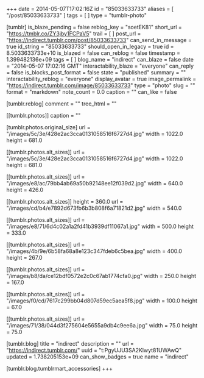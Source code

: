 +++
date = 2014-05-07T17:02:16Z
id = "85033633733"
aliases = [ "/post/85033633733" ]
tags = [ ]
type = "tumblr-photo"

[tumblr]
is_blaze_pending = false
reblog_key = "soetEK81"
short_url = "https://tmblr.co/ZY3jby1FCPaV5"
trail = [ ]
post_url = "https://indirect.tumblr.com/post/85033633733"
can_send_in_message = true
id_string = "85033633733"
should_open_in_legacy = true
id = 8.5033633733e+10
is_blazed = false
can_reblog = false
timestamp = 1.399482136e+09
tags = [ ]
blog_name = "indirect"
can_blaze = false
date = "2014-05-07 17:02:16 GMT"
interactability_blaze = "everyone"
can_reply = false
is_blocks_post_format = false
state = "published"
summary = ""
interactability_reblog = "everyone"
display_avatar = true
image_permalink = "https://indirect.tumblr.com/image/85033633733"
type = "photo"
slug = ""
format = "markdown"
note_count = 0.0
caption = ""
can_like = false

[tumblr.reblog]
comment = ""
tree_html = ""

[[tumblr.photos]]
caption = ""

[tumblr.photos.original_size]
url = "/images/5c/3e/428e2ac3cca0131058516f6727d4.jpg"
width = 1022.0
height = 681.0

[[tumblr.photos.alt_sizes]]
url = "/images/5c/3e/428e2ac3cca0131058516f6727d4.jpg"
width = 1022.0
height = 681.0

[[tumblr.photos.alt_sizes]]
url = "/images/e8/ac/79bb4ab69a50b92148ee12f039d2.jpg"
width = 640.0
height = 426.0

[[tumblr.photos.alt_sizes]]
height = 360.0
url = "/images/cd/b4/e7892d673fb6b3b808f6a71821d2.jpg"
width = 540.0

[[tumblr.photos.alt_sizes]]
url = "/images/e8/71/6d4c02a1a2fd41b3939df11067a1.jpg"
width = 500.0
height = 333.0

[[tumblr.photos.alt_sizes]]
url = "/images/4b/9e/6b58fa68a8e123c347fdeb6c5bea.jpg"
width = 400.0
height = 267.0

[[tumblr.photos.alt_sizes]]
url = "/images/b8/da/ce12bdf0572e2c0c67ab1774cfa0.jpg"
width = 250.0
height = 167.0

[[tumblr.photos.alt_sizes]]
url = "/images/f0/cd/7617c299bb04d807d59ec5aea5f8.jpg"
width = 100.0
height = 67.0

[[tumblr.photos.alt_sizes]]
url = "/images/71/38/044d3f275604e5655a9db4c9ee6a.jpg"
width = 75.0
height = 75.0

[tumblr.blog]
title = "indirect"
description = ""
url = "https://indirect.tumblr.com/"
uuid = "t:PgyUJU3SA2Klwyt81UWAwQ"
updated = 1.738205153e+09
can_show_badges = true
name = "indirect"

[tumblr.blog.tumblrmart_accessories]
+++
